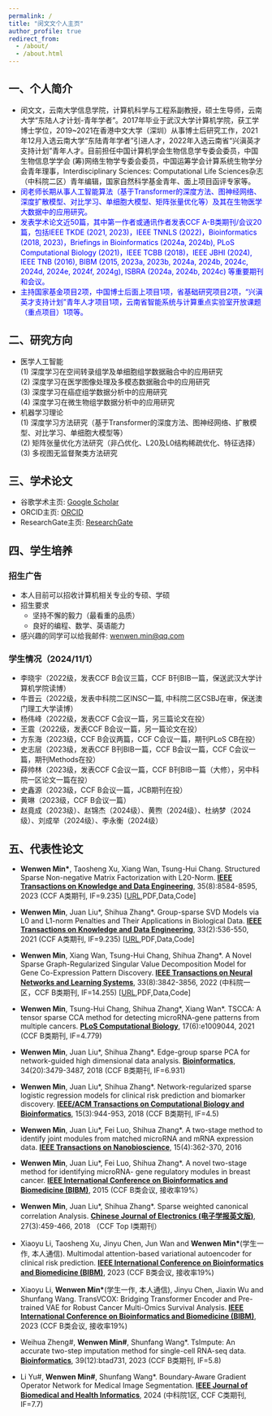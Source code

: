 ```yaml
---
permalink: /
title: "闵文文个人主页"
author_profile: true
redirect_from: 
  - /about/
  - /about.html
---
```


<!--
以下内容是被注释。
1）改变字体的方式
<font face="楷体">
个人简介
</font>
2）
<font face="楷体" color="blue" size=5>这是蓝色5号楷体</font>
<font color="blue">  这是蓝色5号楷体 </font>
&emsp;&emsp;
-->

## 一、个人简介
- 闵文文，云南大学信息学院，计算机科学与工程系副教授，硕士生导师，云南大学“东陆人才计划-青年学者”。2017年毕业于武汉大学计算机学院，获工学博士学位，2019~2021在香港中文大学（深圳）从事博士后研究工作，2021年12月入选云南大学“东陆青年学者”引进人才，2022年入选云南省“兴滇英才支持计划”青年人才。目前担任中国计算机学会生物信息学专委会委员，中国生物信息学学会 (筹)网络生物学专委会委员，中国运筹学会计算系统生物学分会青年理事，Interdisciplinary Sciences: Computational Life Sciences杂志（中科院二区）青年编辑，国家自然科学基金青年、面上项目函评专家等。<br>
- <font color="blue"> 闵老师长期从事人工智能算法（基于Transformer的深度方法、图神经网络、深度扩散模型、对比学习、单细胞大模型、矩阵张量优化等）及其在生物医学大数据中的应用研究。</font> 
- <font color="blue"> 发表学术论文近50篇，其中第一作者或通讯作者发表CCF A-B类期刊/会议20篇，包括IEEE TKDE (2021, 2023)，IEEE TNNLS (2022)，Bioinformatics (2018, 2023)，Briefings in Bioinformatics (2024a, 2024b), PLoS Computational Biology (2021)，IEEE TCBB (2018)，IEEE JBHI (2024), IEEE TNB (2016), BIBM (2015, 2023a, 2023b, 2024a, 2024b, 2024c, 2024d, 2024e, 2024f, 2024g), ISBRA (2024a, 2024b, 2024c) 等重要期刊和会议。</font> 
- <font color="blue"> 主持国家基金项目2项，中国博士后面上项目1项，省基础研究项目2项，“兴滇英才支持计划”青年人才项目1项，云南省智能系统与计算重点实验室开放课题（重点项目）1项等。</font> 

<!--
下面的内容被注释了：
近五年主要从事生物信息计算研究，主要课题为“面向癌症组学数据融合的智能方法研究”，提出了多种结构稀疏矩阵和深度学习智能算法，应用于整合分析多种癌症的多尺度组学数据，挖掘癌症异常生物分子功能模块，对于发现癌症靶标具有重要意义。围绕课题的关键科学问题，已取得良好的科研成果，发表30多篇学术论文，其中第一作者或通讯作者发表CCF A类期刊2篇，CCF B类期刊/会议8篇，包括IEEE TKDE (2021, 2023)，IEEE TNNLS 2022，Bioinformatics (2018, 2023)，PLoS Computational Biology 2021，IEEE TCBB 2018，IEEE TNB 2016等重要期刊，主持国家基金项目2项，中国博士后面上项目1项，省基础研究项目2项，“兴滇英才支持计划”青年人才项目1项，云南省智能系统与计算重点实验室开放课题（重点项目）1项等。
-->

## 二、研究方向
<!--
&emsp;&emsp;<font color="blue"> 闵文文老师长期从事人工智能算法（基于Transformer的深度方法、图神经网络、深度扩散模型、对比学习、单细胞大模型、矩阵张量优化等）及其在生物医学大数据分析方面的应用研究。</font>
主要研究方法如下：
-->
- 医学人工智能<br>
(1) 深度学习在空间转录组学及单细胞组学数据融合中的应用研究<br>
(2) 深度学习在医学图像处理及多模态数据融合中的应用研究<br>
(3) 深度学习在癌症组学数据分析中的应用研究<br>
(4) 深度学习在微生物组学数据分析中的应用研究<br>
- 机器学习理论<br>
(1) 深度学习方法研究（基于Transformer的深度方法、图神经网络、扩散模型、对比学习、单细胞大模型等）<br>
(2) 矩阵张量优化方法研究（非凸优化、L20及L0结构稀疏优化、特征选择）<br>
(3) 多视图无监督聚类方法研究<br>

## 三、学术论文 

- 谷歌学术主页: [Google Scholar](https://scholar.google.com/citations?user=0Uy0GnoAAAAJ&hl=en) 
- ORCID主页: [ORCID](https://orcid.org/0000-0002-2558-2911)
- ResearchGate主页: [ResearchGate](https://www.researchgate.net/profile/Wenwen-Min)

## 四、学生培养

### 招生广告
- 本人目前可以招收计算机相关专业的专硕、学硕
- 招生要求
  - 坚持不懈的毅力（最看重的品质）
  - 良好的编程、数学、英语能力
- 感兴趣的同学可以给我邮件: wenwen.min@qq.com
  
### 学生情况（2024/11/1）
- 李晓宇（2022级，发表CCF B会议三篇，CCF B刊BIB一篇，保送武汉大学计算机学院读博）
- 牛晋云（2022级，发表中科院二区INSC一篇, 中科院二区CSBJ在审，保送澳门理工大学读博）
- 杨伟峰（2022级，发表CCF C会议一篇，另三篇论文在投）
- 王震（2022级，发表CCF B会议一篇，另一篇论文在投）
- 方东海（2023级，CCF B会议两篇，CCF C会议一篇，期刊PLoS CB在投）
- 史志层（2023级，发表CCF B刊BIB一篇，CCF B会议一篇，CCF C会议一篇，期刊Methods在投）
- 薛帅林（2023级，发表CCF C会议一篇，CCF B刊BIB一篇（大修），另中科院一区论文一篇在投）
- 史鑫源（2023级，CCF B会议一篇，JCB期刊在投）
- 黄琳（2023级，CCF B会议一篇）
- 赵竟成（2023级）、赵锦杰（2024级）、黄煦（2024级）、杜纳梦（2024级）、刘成举（2024级）、李永衡（2024级）


## 五、代表性论文

- __Wenwen Min*__, Taosheng Xu, Xiang Wan, Tsung-Hui Chang.
  Structured Sparse Non-negative Matrix Factorization with L20-Norm.
  __<u>IEEE Transactions on Knowledge and Data Engineering</u>__,
  35(8):8584-8595, 2023
  (CCF A类期刊, IF=9.235) [[URL](https://ieeexplore.ieee.org/document/9893402),PDF,Data,Code] <br>

- __Wenwen Min__, Juan Liu\*, Shihua Zhang*.
  Group-sparse SVD Models via L0 and L1-norm Penalties and Their Applications in Biological Data.
  __<u>IEEE Transactions on Knowledge and Data Engineering</u>__, 
  33(2):536-550, 2021
  (CCF A类期刊, IF=9.235) [[URL](https://ieeexplore.ieee.org/document/8782829),PDF,Data,Code]<br>

- __Wenwen Min__, Xiang Wan, Tsung-Hui Chang, Shihua Zhang*.
  A Novel Sparse Graph-Regularized Singular Value Decomposition Model for Gene Co-Expression Pattern Discovery.
  __<u>IEEE Transactions on Neural Networks and Learning Systems</u>__,
  33(8):3842-3856, 2022
  (中科院一区，CCF B类期刊, IF=14.255) [[URL](https://ieeexplore.ieee.org/document/9350193),PDF,Data,Code]<br>
  
- __Wenwen Min__, Tsung-Hui Chang, Shihua Zhang\*, Xiang Wan*. 
  TSCCA: A tensor sparse CCA method for detecting microRNA-gene patterns from multiple cancers. 
  __<u>PLoS Computational Biology</u>__, 
  17(6):e1009044, 2021 
  (CCF B类期刊, IF=4.779)

- __Wenwen Min__, Juan Liu\*, Shihua Zhang*.
  Edge-group sparse PCA for network-guided high dimensional data analysis.
  __<u>Bioinformatics</u>__,
  34(20):3479-3487, 2018
  (CCF B类期刊, IF=6.931)

- __Wenwen Min__, Juan Liu\*, Shihua Zhang*.
  Network-regularized sparse logistic regression models for clinical risk prediction and biomarker discovery.
    __<u>IEEE/ACM Transactions on Computational Biology and Bioinformatics</u>__,
  15(3):944-953, 2018
  (CCF B类期刊, IF=4.5)

- __Wenwen Min__, Juan Liu\*, Fei Luo, Shihua Zhang*.
  A two-stage method to identify joint modules from matched microRNA and mRNA expression data.
    __<u>IEEE Transactions on Nanobioscience</u>__,
  15(4):362-370, 2016 

- __Wenwen Min__, Juan Liu*, Fei Luo, Shihua Zhang*.
  A novel two-stage method for identifying microRNA- gene regulatory modules in breast cancer.
    __<u>IEEE International Conference on Bioinformatics and Biomedicine (BIBM)</u>__, 2015 (CCF B类会议, 接收率19%）

- __Wenwen Min__, Juan Liu\*, Shihua Zhang*.
  Sparse weighted canonical correlation Analysis.
  __<u>Chinese Journal of Electronics (电子学报英文版)</u>__,
  27(3):459-466, 2018 （CCF Top I类期刊）

- Xiaoyu Li, Taosheng Xu, Jinyu Chen, Jun Wan and __Wenwen Min*__(学生一作, 本人通信). 
  Multimodal attention-based variational autoencoder for clinical risk prediction. 
  __<u>IEEE International Conference on Bioinformatics and Biomedicine (BIBM)</u>__, 2023 (CCF B类会议, 接收率19%)

- Xiaoyu Li, __Wenwen Min*__(学生一作, 本人通信), Jinyu Chen, Jiaxin Wu and Shunfang Wang.
  TransVCOX: Bridging Transformer Encoder and Pre-trained VAE for Robust Cancer Multi-Omics Survival Analysis.
  __<u>IEEE International Conference on Bioinformatics and Biomedicine (BIBM)</u>__, 2023 (CCF B类会议, 接收率19%)

- Weihua Zheng#, __Wenwen Min#__, Shunfang Wang\*. TsImpute: An accurate two-step imputation method for single-cell RNA-seq data.
  __<u>Bioinformatics</u>__,
  39(12):btad731, 2023 (CCF B类期刊, IF=5.8)

- Li Yu#, __Wenwen Min#__, Shunfang Wang\*. Boundary-Aware Gradient Operator Network for Medical Image Segmentation.
  __<u>IEEE Journal of Biomedical and Health Informatics</u>__,
  2024 (中科院1区, CCF C类期刊, IF=7.7)

<!-- 下面的内容被Markdown 注释 -->
<!--
## 三、近期论文 (2024)
You can also find my articles on [My Google Scholar Profile](https://scholar.google.com/citations?user=0Uy0GnoAAAAJ&hl=en) and <u>*Corresponding author</u> and <u>#Co-first author</u>

- __Wenwen Min*__, Donghai Fang, Jinyu Chen, and Shihua Zhang. "Dimensionality Reduction and Denoising of Spatial Transcriptomics Data Using Dual-Channel Masked Graph Autoencoder." bioRxiv (2024): 2024-05.

- __Wenwen Min*__, Zhiceng Shi, Jun Zhang, Jun Wan, and Changmiao Wang. "Multimodal contrastive learning for spatial gene expression prediction using histology images." arXiv preprint arXiv:2407.08216 (2024).

- Xiaoyu Li, Fangfang Zhu, and __Wenwen Min*__. "SpaDiT: Diffusion Transformer for Spatial Gene Expression Prediction using scRNA-seq." arXiv preprint arXiv:2407.13182 (2024).

- Donghai Fang, Yichen Gao, Zhaoying Wang, Fangfang Zhu, and __Wenwen Min*__. "Contrastive Masked Graph Autoencoders for Spatial Transcriptomics Data Analysis." ISBRA 2024.

- Zhiceng Shi, Fangfang Zhu, Changmiao Wang, and __Wenwen Min*__. "Spatial Gene Expression Prediction from Histology Images with STco." ISBRA 2024.

- Shuailin Xue, Fangfang Zhu, Changmiao Wang, and __Wenwen Min*__. "stEnTrans: Transformer-based deep learning for spatial transcriptomics enhancement." ISBRA 2024.

- Xiaoyu Li, __Wenwen Min*__, Shunfang Wang, Changmiao Wang, and Taosheng Xu. "stMCDI: Masked Conditional Diffusion Model with Graph Neural Network for Spatial Transcriptomics Data Imputation." arXiv preprint arXiv:2403.10863 (2024).
  
- Zhen Wang, and __Wenwen Min*__. "Graph Regularized NMF with L20-norm for Unsupervised Feature Learning." arXiv preprint arXiv:2403.10910 (2024).

- Weifeng Yang, and __Wenwen Min*__. "Graph regularized sparse nonnegative Tucker decomposition with ℓ0-constraints for unsupervised learning."  submission to Applied Mathematical Modelling 2024

- Li Yu#, __Wenwen Min#__, Shunfang Wang\*. "Boundary-Aware Gradient Operator Network for Medical Image Segmentation." IEEE Journal of Biomedical and Health Informatics, 2024.

- Zhiceng Shi, S. L. Xue, F. Zhu and __Wenwen Min*__. "High-Resolution Spatial Transcriptomics from Histology Images using HisToSGE with Pathology Image Large Model." [arXiv, 2024](https://arxiv.org/pdf/2407.20518)
  
- Weifeng Yang,  __Wenwen Min*__. "Globally Convergent Accelerated Algorithms for Multilinear Sparse Logistic Regression with L0-Constraints." Lecture Notes in Computer Science (ICIC 2024), [URL](https://link.springer.com/chapter/10.1007/978-981-97-5663-6_8)

-->
  
<!-- 下面的内容被Markdown 注释 -->
<!--
## 四、代表性论文
You can also find my articles on [My Google Scholar Profile](https://scholar.google.com/citations?user=0Uy0GnoAAAAJ&hl=en) and <u>*Corresponding author</u> and <u>#Co-first author</u>

- __Wenwen Min*__, Taosheng Xu, Xiang Wan, Tsung-Hui Chang.
  Structured Sparse Non-negative Matrix Factorization with L20-Norm.
  __<u>IEEE Transactions on Knowledge and Data Engineering</u>__,
  35(8):8584-8595, 2023
  (CCF A类期刊, IF=9.235) [[URL](https://ieeexplore.ieee.org/document/9893402),PDF,Data,Code] <br>

- __Wenwen Min__, Juan Liu\*, Shihua Zhang*.
  Group-sparse SVD Models via L0 and L1-norm Penalties and Their Applications in Biological Data.
  __<u>IEEE Transactions on Knowledge and Data Engineering</u>__, 
  33(2):536-550, 2021
  (CCF A类期刊, IF=9.235) [[URL](https://ieeexplore.ieee.org/document/8782829),PDF,Data,Code]<br>

- __Wenwen Min__, Xiang Wan, Tsung-Hui Chang, Shihua Zhang*.
  A Novel Sparse Graph-Regularized Singular Value Decomposition Model for Gene Co-Expression Pattern Discovery.
  __<u>IEEE Transactions on Neural Networks and Learning Systems</u>__,
  33(8):3842-3856, 2022
  (中科院一区，CCF B类期刊, IF=14.255) [[URL](https://ieeexplore.ieee.org/document/9350193),PDF,Data,Code]<br>
  
- __Wenwen Min__, Tsung-Hui Chang, Shihua Zhang\*, Xiang Wan*. 
  TSCCA: A tensor sparse CCA method for detecting microRNA-gene patterns from multiple cancers. 
  __<u>PLoS Computational Biology</u>__, 
  17(6):e1009044, 2021 
  (CCF B类期刊, IF=4.779)

- __Wenwen Min__, Juan Liu\*, Shihua Zhang*.
  Edge-group sparse PCA for network-guided high dimensional data analysis.
  __<u>Bioinformatics</u>__,
  34(20):3479-3487, 2018
  (CCF B类期刊, IF=6.931)

- __Wenwen Min__, Juan Liu\*, Shihua Zhang*.
  Network-regularized sparse logistic regression models for clinical risk prediction and biomarker discovery.
    __<u>IEEE/ACM Transactions on Computational Biology and Bioinformatics</u>__,
  15(3):944-953, 2018
  (CCF B类期刊, IF=4.5)

- __Wenwen Min__, Juan Liu\*, Fei Luo, Shihua Zhang*.
  A two-stage method to identify joint modules from matched microRNA and mRNA expression data.
    __<u>IEEE Transactions on Nanobioscience</u>__,
  15(4):362-370, 2016 

- __Wenwen Min__, Juan Liu*, Fei Luo, Shihua Zhang*.
  A novel two-stage method for identifying microRNA- gene regulatory modules in breast cancer.
    __<u>IEEE International Conference on Bioinformatics and Biomedicine (BIBM)</u>__, 2015 (CCF B类会议, 接收率19%）

- __Wenwen Min__, Juan Liu\*, Shihua Zhang*.
  Sparse weighted canonical correlation Analysis.
  __<u>Chinese Journal of Electronics (电子学报英文版)</u>__,
  27(3):459-466, 2018 （CCF Top I类期刊）

- Xiaoyu Li, Taosheng Xu, Jinyu Chen, Jun Wan and __Wenwen Min*__(学生一作, 本人通信). 
  Multimodal attention-based variational autoencoder for clinical risk prediction. 
  __<u>IEEE International Conference on Bioinformatics and Biomedicine (BIBM)</u>__, 2023 (CCF B类会议, 接收率19%)

- Xiaoyu Li, __Wenwen Min*__(学生一作, 本人通信), Jinyu Chen, Jiaxin Wu and Shunfang Wang.
  TransVCOX: Bridging Transformer Encoder and Pre-trained VAE for Robust Cancer Multi-Omics Survival Analysis.
  __<u>IEEE International Conference on Bioinformatics and Biomedicine (BIBM)</u>__, 2023 (CCF B类会议, 接收率19%)

- Weihua Zheng#, __Wenwen Min#__, Shunfang Wang\*. TsImpute: An accurate two-step imputation method for single-cell RNA-seq data.
  __<u>Bioinformatics</u>__,
  39(12):btad731, 2023 (CCF B类期刊, IF=5.8)

- Li Yu#, __Wenwen Min#__, Shunfang Wang\*. Boundary-Aware Gradient Operator Network for Medical Image Segmentation.
  __<u>IEEE Journal of Biomedical and Health Informatics</u>__,
  2024 (中科院1区, CCF C类期刊, IF=7.7)
-->


<!-- 下面的内容被Markdown 注释 -->
<!--
## 五、专利和软著
### 专利
- 闵文文，薛帅林等. 一种超分辨率基因表达图谱的预测方法、装置及设备
- 闵文文，史鑫源等. 基于微生物组数据的生存风险预测方法、装置、设备及存储介质
- 闵文文，史志层等. 基于组织学图像的空间基因表达水平预测方法、装置及设备
- 闵文文，王震. 一种注意力增强深度图嵌入的单细胞RNA-Seq数据聚类方法
- 闵文文，方东海. 一种基于图神经网络的空间转录组学多切片空间域识别及批次效应去除方法

### 软著
- 闵文文，方东海等. 空间转录组学数据聚类软件V1.0
- 闵文文，闫一诺，史鑫源等. 癌症微生物组数据分析预训练Transformer模型软件V1.0
- 闵文文，闫一诺，李晓宇等. 基于Transformer和VAE预训练的深度学习生存分析模型软件V1.0
- 闵文文，吴佳欣等. 基于深度学习的脑肿瘤智能辅助诊疗平台 V1.0
- 闵文文，史志层等. 基于深度学习的脑肿瘤智能辅助诊疗平台 V1.0
- 闵文文，牛晋云等. 一种基于图深度学习的空间转录组学数据聚类软件 V1.0
-->


<!-- 下面的内容被Markdown 注释 -->
<!--
## News
- 2024/05/15: the paper "Boundary-aware Gradient Operator Network for Medical Image Segmentation" is accepted in IEEE Journal of Biomedical and Health Informatics
- 2024/05/10: 5 papers are accepted in ISBRA 2024 (CCF C, acceptance rate is about 38%)
  - "stEnTrans: Transformer-based deep learning for spatial transcriptomics enhancement" with 薛帅林（专硕2023级）
  - "Contrastive Masked Graph Autoencoders for Spatial Transcriptomics Data Analysis" with 方东海（学硕2023级）
  - "Spatial gene expression prediction from histology images with STco" with 史志层（专硕2023级）
  - "VTrans: A VAE-based Pre-trained Transformer Method for Microbiome Data Analysis" with 史鑫源（专硕2023级）
  - "SpatialCVGAE: Spatial Domain Identification via Consensus Clustering Integrated Variational Graph Autoencoder" with 牛晋云（专硕2022级）
- 2024/05/09: 1 papers is accepted in ICIC 2023 (CCF B, acceptance rate is about NA)
  - "Globally Convergent Accelerated Algorithms for Multilinear Sparse Logistic Regression with L0-constraints" with 杨伟峰（学硕2022级）
- 2023/12/16: the paper "TsImpute: An accurate two-step imputation method for single-cell RNA-seq data" is accepted in Bioinformatics (CCF B)
- 2023/10/14: 2 papers are accepted in BIBM 2023 (CCF B, acceptance rate is about 19%)
  - "TransVCOX: Bridging Transformer Encoder and Pre-trained VAE for Robust Cancer Multi-Omics Survival Analysis" with 李晓宇（学硕2022级）
  - "Multimodal attention-based variational autoencoder for clinical risk prediction" with 李晓宇（学硕2022级）
- 2022/09/10: the paper "Structured Sparse Non-negative Matrix Factorization with L20-Norm" is accepted as a regular paper in IEEE TKDE (CCF A)
- 2021/12/25: Joined Yunnan University.
-->

